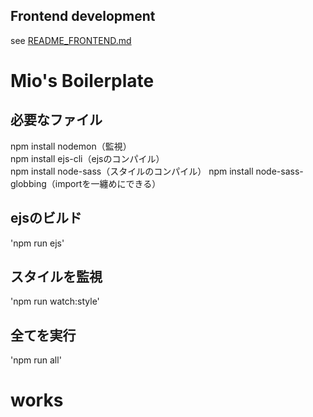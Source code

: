 ## Frontend development

see [README_FRONTEND.md](./README_FRONTEND.md)
# Mio's Boilerplate


## 必要なファイル
npm install nodemon（監視）<br>
npm install ejs-cli（ejsのコンパイル）<br>
npm install node-sass（スタイルのコンパイル）
npm install node-sass-globbing（importを一纏めにできる）

## ejsのビルド
'npm run ejs'

## スタイルを監視
'npm run watch:style'

## 全てを実行
'npm run all'
# works
